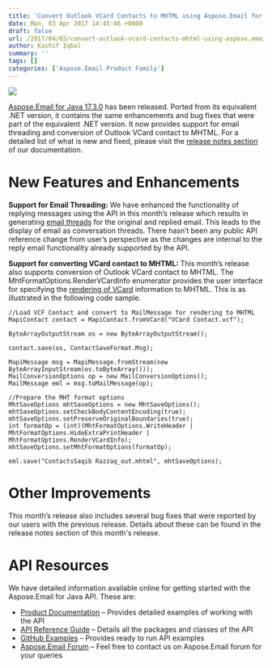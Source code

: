 ```yaml
---
title: 'Convert Outlook VCard Contacts to MHTML using Aspose.Email for Java'
date: Mon, 03 Apr 2017 14:45:46 +0000
draft: false
url: /2017/04/03/convert-outlook-vcard-contacts-mhtml-using-aspose.email-java/
author: Kashif Iqbal
summary: ''
tags: []
categories: ['Aspose.Email Product Family']
---
```


![](http://blog.aspose.com/wp-content/uploads/sites/2/2016/11/aspose-Email-for-Java_100.png)

[Aspose.Email for Java 17.3.0][1] has been released. Ported from its equivalent .NET version, it contains the same enhancements and bug fixes that were part of the equivalent .NET version. It now provides support for email threading and conversion of Outlook VCard contact to MHTML. For a detailed list of what is new and fixed, please visit the [release notes section][2] of our documentation.

# New Features and Enhancements

**Support for Email Threading:** We have enhanced the functionality of replying messages using the API in this month’s release which results in generating [email threads][3] for the original and replied email. This leads to the display of email as conversation threads. There hasn’t been any public API reference change from user’s perspective as the changes are internal to the reply email functionality already supported by the API.

**Support for converting VCard contact to MHTML:** This month’s release also supports conversion of Outlook VCard contact to MHTML. The MhtFormatOptions.RenderVCardInfo enumerator provides the user interface for specifying the [rendering of VCard][4] information to MHTML. This is as illustrated in the following code sample.

```
//Load VCF Contact and convert to MailMessage for rendering to MHTML
MapiContact contact = MapiContact.fromVCard("VCard Contact.vcf");

ByteArrayOutputStream os = new ByteArrayOutputStream();

contact.save(os, ContactSaveFormat.Msg);

MapiMessage msg = MapiMessage.fromStream(new ByteArrayInputStream(os.toByteArray()));
MailConversionOptions op = new MailConversionOptions();
MailMessage eml = msg.toMailMessage(op);

//Prepare the MHT format options
MhtSaveOptions mhtSaveOptions = new MhtSaveOptions();
mhtSaveOptions.setCheckBodyContentEncoding(true);
mhtSaveOptions.setPreserveOriginalBoundaries(true);
int formatOp = (int)(MhtFormatOptions.WriteHeader | MhtFormatOptions.HideExtraPrintHeader | MhtFormatOptions.RenderVCardInfo);
mhtSaveOptions.setMhtFormatOptions(formatOp);
  
eml.save("ContactsSaqib Razzaq_out.mhtml", mhtSaveOptions); 
```

# Other Improvements

This month’s release also includes several bug fixes that were reported by our users with the previous release. Details about these can be found in the release notes section of this month's release.  
  

# API Resources

We have detailed information available online for getting started with the Aspose.Email for Java API. These are:

*   [Product Documentation][5] – Provides detailed examples of working with the API
*   [API Reference Guide][6] – Details all the packages and classes of the API
*   [GitHub Examples][7] – Provides ready to run API examples
*   [Aspose.Email Forum][8] – Feel free to contact us on Aspose.Email forum for your queries




[1]: https://downloads.aspose.com/email/java
[2]: https://docs.aspose.com/display/emailjava/Aspose.Email+for+Java+17.3.0+Release+Notes
[3]: https://docs.aspose.com/display/emailjava/Managing+Message+Files+with+Aspose.Email.Outlook#ManagingMessageFileswithAspose.Email.Outlook-CreateReplyMessage
[4]: https://docs.aspose.com/display/emailjava/Working+with+Outlook+Contacts#WorkingwithOutlookContacts-RenderingContactInformationtoMHTML
[5]: https://docs.aspose.com/display/emailjava/Home
[6]: http://www.aspose.com/api/java/email
[7]: https://github.com/aspose-email/Aspose.Email-for-Java
[8]: https://forum.aspose.com/c/email




